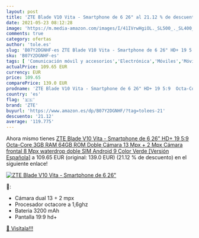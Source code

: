 ```yaml
---
layout: post
title: 'ZTE Blade V10 Vita - Smartphone de 6 26" al 21.12 % de descuento'
date: 2021-05-23 08:12:28
image: 'https://m.media-amazon.com/images/I/41IVrwHgiOL._SL500_._SL400_.jpg'
comments: true
category: ofertas
author: 'tole.es'
slug: 'B07Y2DGNHF-es ZTE Blade V10 Vita - Smartphone de 6 26" HD+ 19 5:9 Octa-...'
sku: 'B07Y2DGNHF-es'
tags: [ 'Comunicación móvil y accesorios','Electrónica','Móviles','Móviles y smartphones libres','android','zte', ]
actualPrice: 109.65 EUR
currency: EUR
price: 109.65
comparePrice: 139.0 EUR
prodname: 'ZTE Blade V10 Vita - Smartphone de 6 26" HD+ 19 5:9  Octa-Core  3GB RAM  64GB ROM  Doble Cámara 13 Mpx + 2 Mpx  Cámara frontal 8 Mpx waterdrop  doble SIM  Android 9   Color Verde [Versión Española]'
country: 'es'
flag: '🇪🇸'
brand: 'ZTE'
buyurl: 'https://www.amazon.es/dp/B07Y2DGNHF/?tag=tolees-21'
descuento: '21.12'
average: '119.775'
---
```


Ahora mismo tienes [ZTE Blade V10 Vita - Smartphone de 6 26" HD+ 19 5:9  Octa-Core  3GB RAM  64GB ROM  Doble Cámara 13 Mpx + 2 Mpx  Cámara frontal 8 Mpx waterdrop  doble SIM  Android 9   Color Verde [Versión Española]](https://www.amazon.es/dp/B07Y2DGNHF/?tag=tolees-21) a 109.65 EUR (original: 139.0 EUR) (21.12 %  de descuento) en el siguiente enlace!

[![ZTE Blade V10 Vita - Smartphone de 6 26"](https://m.media-amazon.com/images/I/41IVrwHgiOL._SL500_._SL400_.jpg)](https://www.amazon.es/dp/B07Y2DGNHF/?tag=tolees-21)

🔎:

- Cámara dual 13 + 2 mpx
- Procesador octacore a 1,6ghz
- Bateria 3200 mAh
- Pantalla 19:9 hd+

[🛒 Visítala!!!](https://www.amazon.es/dp/B07Y2DGNHF/?tag=tolees-21)
